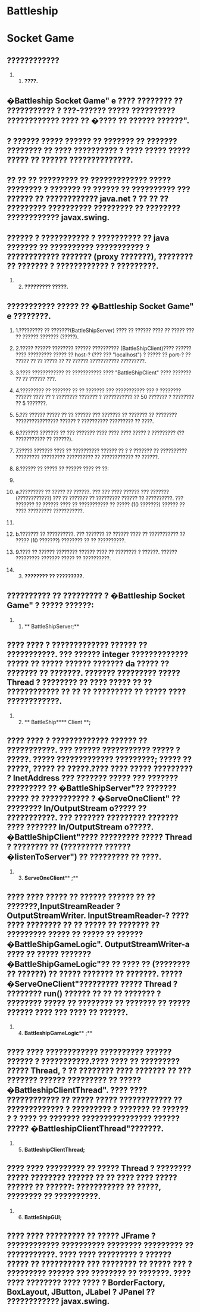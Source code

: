##
# Battleship

#

# Socket Game

## **????????????**

1. 1. **????.**

## �Battleship Socket Game&quot; e ???? ???????? ?? ??????????? ? ???-?????? ????? ?????????? ???????????? ???? ?? �???? ?? ?????? ??????&quot;.

## ? ?????? ????? ?????? ?? ??????? ?? ??????? ???????? ?? ???? ?????????? ? ???? ????? ????? ????? ?? ?????? ??????????????.

## ?? ?? ?? ????????? ?? ????????????? ????? ???????? ? ??????? ?? ?????? ?? ?????????? ??? ?????? ?? ???????????? java.net ? ?? ?? ?? ????????? ?????????? ????????? ?? ???????? ???????????? javax.swing.

## ?????? ? ??????????? ? ?????????? ?? java ??????? ?? ?????????? ??????????? ? ???????????? ??????? (proxy ???????), ???????? ?? ??????? ? ???????????? ? ?????????.

1. 2. **????????? ?????.**

## ??????????? ????? ?? �Battleship Socket Game&quot; e ????????.

1. 1.????????? ?? ???????(BattleShipServer) ???? ?? ?????? ???? ?? ????? ??? ?? ?????? ??????? (?????).

1. 2.????? ?????? ???????? ?????? ?????????? (BattleShipClient)???? ?????? ???? ????????? ????? ?? host-? (??? ??? &quot;localhost&quot;) ? ????? ?? port-? ?? ????? ?? ?? ????? ?? ?? ?????? ??????????? ?????????.

1. 3.???? ???????????? ?? ??????????? ???? &quot;BattleShipClient&quot; ???? ??????? ?? ?? ?????? ???.

1. 4.????????? ?? ??????? ?? ?? ??????? ??? ??????????? ??? ? ???????? ?????? ???? ?? ? ???????? ??????? ? ??????????? ?? 50 ??????? ? ???????? ?? 5 ???????.

1. 5.??? ?????? ????? ?? ?? ?????? ??? ??????? ?? ??????? ?? ???????? ???????????????? ?????? ? ?????????? ????????? ?? ????.

1. 6.??????? ??????? ?? ??? ??????? ???? ???? ???? ????? ? ????????? (?? ??????????? ?? ??????).

1. 7.????? ??????? ???? ?? ?????????? ?????? ?? ? ? ??????? ?? ?????????? ????????? ????????? ?????????? ?? ???????????? ?? ??????.

1. 8.?????? ?? ????? ?? ?????? ???? ?? ??:

1.
  1. a.????????? ?? ????? ?? ??????. ??? ??? ???? ?????? ??? ??????? (????????????) ??? ?? ??????? ?? ????????? ?????? ?? ??????????. ??? ??????? ?? ?????? ???? ?? ??????????? ?? ????? (10 ???????) ?????? ?? ???? ????????? ???????????.

1.
  1. b.??????? ?? ??????????. ??? ??????? ?? ?????? ???? ?? ??????????? ?? ????? (10 ???????) ???????? ?? ?? ??????????.

1. 9.???? ?? ?????? ???????? ?????? ???? ?? ???????? ? ??????. ?????? ????????? ??????? ????? ?? ??????????.

1. 3. **???????? ?? ?????????.**

## ?????????? ?? ????????? ? �Battleship Socket Game&quot; ? ????? ??????:

1. 1. ** BattleShipServer;**

## ???? ???? ? ????????????? ?????? ?? ???????????. ??? ?????? integer ????????????? ????? ?? ????? ?????? ??????? da ????? ?? ??????? ?? ???????. ??????? ????????? ????? Thread ? ???????? ?? ???? ????? ?? ?? ???????????? ?? ?? ?? ????????? ?? ????? ???? ????????????.

1. 2. ** BattleShip**** Client ****;**

## ???? ???? ? ????????????? ?????? ?? ???????????. ??? ?????? ??????????? ????? ? ?????. ????? ????????????? ?????????; ????? ?? ?????, ????? ?? ?????.???? ???? ????? ????????? ? InetAddress ??? ??????? ????? ??? ??????? ????????? ?? �BattleShipServer&quot;?? ??????? ????? ?? ??????????? ? �ServeOneClient&quot; ?? ???????? In/OutputStream o????? ?? ???????????. ??? ??????? ????????? ??????? ???? ??????? In/OutputStream o?????. �BattleShipClient&quot;???? ????????? ????? Thread ? ???????? ?? (????????? ?????? �listenToServer&quot;) ?? ????????? ?? ????.

1. 3. **ServeOneClient**** ;**

## ???? ???? ????? ?? ?????? ?????? ?? ?? ???????,InputStreamReader ? OutputStreamWriter. InputStreamReader-? ???? ???? ???????? ?? ?? ????? ?? ??????? ?? ????????? ????? ?? ????? ?? ?????? �BattleShipGameLogic&quot;.  OutputStreamWriter-a ???? ?? ????? ??????? �BattleShipGameLogic&quot;?? ?? ???? ?? (???????? ?? ??????) ?? ????? ??????? ?? ???????. ????? �ServeOneClient&quot;????????? ????? Thread ? ???????? run() ?????? ?? ?? ?? ??????? ? ???????? ????? ?? ???????? ?? ??????? ?? ????? ?????? ???? ??? ???? ?? ??????.

1. 4. **BattleshipGameLogic**** ;**

## ???? ???? ???????????? ?????????? ?????? ?????? ? ???????????.???? ???? ?? ????????? ????? Thread, ? ?? ???????? ???? ??????? ?? ??? ??????? ?????? ????????? ?? ????? �BattleshipClientThread&quot;. ???? ???? ???????????? ?? ????? ????? ???????????? ?? ????????????? ? ????????? ? ??????? ?? ?????? ? ? ???? ?? ??????? ???????????????? ?????? ????? �BattleshipClientThread&quot;???????.

1. 5. **BattleshipClientThread;**

## ???? ???? ????????? ?? ????? Thread ? ???????? ????? ???????? ?????? ?? ?? ???? ???? ????? ?????? ?? ??????: ??????????? ?? ?????, ???????? ?? ??????????.

1. 6. **BattleShipGUI;**

## ???? ???? ????????? ?? ????? JFrame ? ???????????? ?????????? ???????? ????????? ?? ???????????. ???? ???? ????????? ? ?????? ????? ?? ?????????? ??? ???????? ?? ????? ??? ? ????????? ?????? ??? ???????? ?? ???????. ???? ???? ???????? ???? ???? ? BorderFactory, BoxLayout, JButton, JLabel ? JPanel ?? ???????????? javax.swing.
